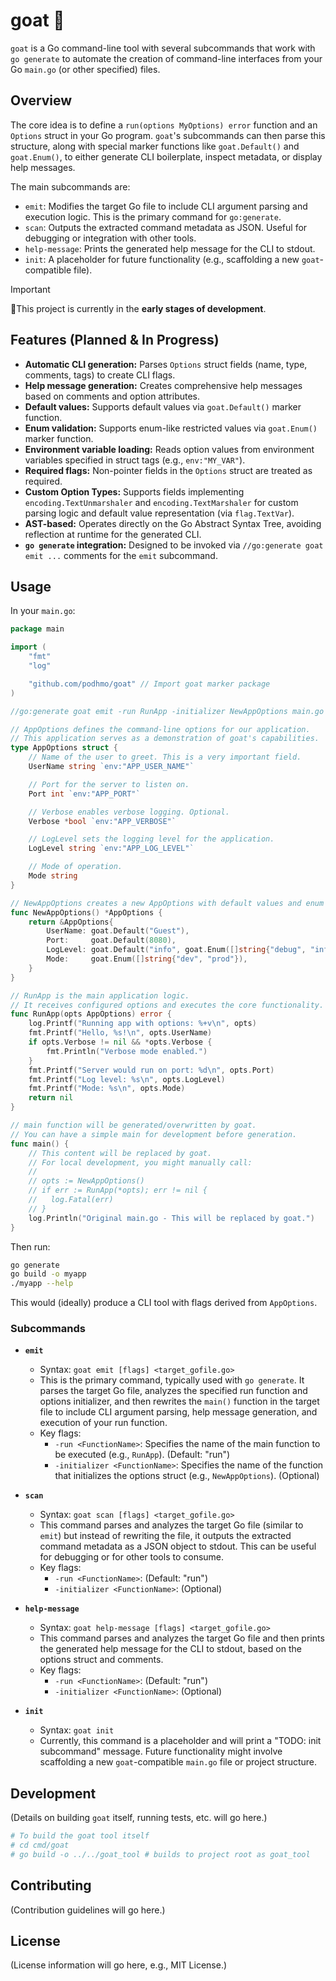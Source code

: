 # goat 🐐

`goat` is a Go command-line tool with several subcommands that work with `go generate` to automate the creation of command-line interfaces from your Go `main.go` (or other specified) files.

## Overview

The core idea is to define a `run(options MyOptions) error` function and an `Options` struct in your Go program. `goat`'s subcommands can then parse this structure, along with special marker functions like `goat.Default()` and `goat.Enum()`, to either generate CLI boilerplate, inspect metadata, or display help messages.

The main subcommands are:
*   `emit`: Modifies the target Go file to include CLI argument parsing and execution logic. This is the primary command for `go:generate`.
*   `scan`: Outputs the extracted command metadata as JSON. Useful for debugging or integration with other tools.
*   `help-message`: Prints the generated help message for the CLI to stdout.
*   `init`: A placeholder for future functionality (e.g., scaffolding a new `goat`-compatible file).

>[!IMPORTANT]
>🚧This project is currently in the **early stages of development**.

## Features (Planned & In Progress)

*   **Automatic CLI generation:** Parses `Options` struct fields (name, type, comments, tags) to create CLI flags.
*   **Help message generation:** Creates comprehensive help messages based on comments and option attributes.
*   **Default values:** Supports default values via `goat.Default()` marker function.
*   **Enum validation:** Supports enum-like restricted values via `goat.Enum()` marker function.
*   **Environment variable loading:** Reads option values from environment variables specified in struct tags (e.g., `env:"MY_VAR"`).
*   **Required flags:** Non-pointer fields in the `Options` struct are treated as required.
*   **Custom Option Types:** Supports fields implementing `encoding.TextUnmarshaler` and `encoding.TextMarshaler` for custom parsing logic and default value representation (via `flag.TextVar`).
*   **AST-based:** Operates directly on the Go Abstract Syntax Tree, avoiding reflection at runtime for the generated CLI.
*   **`go generate` integration:** Designed to be invoked via `//go:generate goat emit ...` comments for the `emit` subcommand.

## Usage

In your `main.go`:

```go
package main

import (
	"fmt"
	"log"

	"github.com/podhmo/goat" // Import goat marker package
)

//go:generate goat emit -run RunApp -initializer NewAppOptions main.go

// AppOptions defines the command-line options for our application.
// This application serves as a demonstration of goat's capabilities.
type AppOptions struct {
	// Name of the user to greet. This is a very important field.
	UserName string `env:"APP_USER_NAME"`

	// Port for the server to listen on.
	Port int `env:"APP_PORT"`

	// Verbose enables verbose logging. Optional.
	Verbose *bool `env:"APP_VERBOSE"`

	// LogLevel sets the logging level for the application.
	LogLevel string `env:"APP_LOG_LEVEL"`

	// Mode of operation.
	Mode string
}

// NewAppOptions creates a new AppOptions with default values and enum constraints.
func NewAppOptions() *AppOptions {
	return &AppOptions{
		UserName: goat.Default("Guest"),
		Port:     goat.Default(8080),
		LogLevel: goat.Default("info", goat.Enum([]string{"debug", "info", "warn", "error"})),
		Mode:     goat.Enum([]string{"dev", "prod"}),
	}
}

// RunApp is the main application logic.
// It receives configured options and executes the core functionality.
func RunApp(opts AppOptions) error {
	log.Printf("Running app with options: %+v\n", opts)
	fmt.Printf("Hello, %s!\n", opts.UserName)
	if opts.Verbose != nil && *opts.Verbose {
		fmt.Println("Verbose mode enabled.")
	}
	fmt.Printf("Server would run on port: %d\n", opts.Port)
	fmt.Printf("Log level: %s\n", opts.LogLevel)
	fmt.Printf("Mode: %s\n", opts.Mode)
	return nil
}

// main function will be generated/overwritten by goat.
// You can have a simple main for development before generation.
func main() {
	// This content will be replaced by goat.
	// For local development, you might manually call:
	//
	// opts := NewAppOptions()
	// if err := RunApp(*opts); err != nil {
	// 	 log.Fatal(err)
	// }
	log.Println("Original main.go - This will be replaced by goat.")
}

```

Then run:

```bash
go generate
go build -o myapp
./myapp --help
```

This would (ideally) produce a CLI tool with flags derived from `AppOptions`.

### Subcommands

*   **`emit`**
    *   Syntax: `goat emit [flags] <target_gofile.go>`
    *   This is the primary command, typically used with `go generate`. It parses the target Go file, analyzes the specified run function and options initializer, and then rewrites the `main()` function in the target file to include CLI argument parsing, help message generation, and execution of your run function.
    *   Key flags:
        *   `-run <FunctionName>`: Specifies the name of the main function to be executed (e.g., `RunApp`). (Default: "run")
        *   `-initializer <FunctionName>`: Specifies the name of the function that initializes the options struct (e.g., `NewAppOptions`). (Optional)

*   **`scan`**
    *   Syntax: `goat scan [flags] <target_gofile.go>`
    *   This command parses and analyzes the target Go file (similar to `emit`) but instead of rewriting the file, it outputs the extracted command metadata as a JSON object to stdout. This can be useful for debugging or for other tools to consume.
    *   Key flags:
        *   `-run <FunctionName>`: (Default: "run")
        *   `-initializer <FunctionName>`: (Optional)

*   **`help-message`**
    *   Syntax: `goat help-message [flags] <target_gofile.go>`
    *   This command parses and analyzes the target Go file and then prints the generated help message for the CLI to stdout, based on the options struct and comments.
    *   Key flags:
        *   `-run <FunctionName>`: (Default: "run")
        *   `-initializer <FunctionName>`: (Optional)

*   **`init`**
    *   Syntax: `goat init`
    *   Currently, this command is a placeholder and will print a "TODO: init subcommand" message. Future functionality might involve scaffolding a new `goat`-compatible `main.go` file or project structure.

## Development

(Details on building `goat` itself, running tests, etc. will go here.)

```bash
# To build the goat tool itself
# cd cmd/goat
# go build -o ../../goat_tool # builds to project root as goat_tool
```

## Contributing

(Contribution guidelines will go here.)

## License

(License information will go here, e.g., MIT License.)
